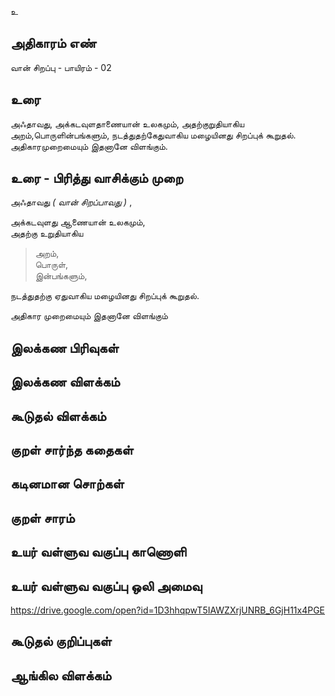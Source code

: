 உ


## அதிகாரம் எண்

வான் சிறப்பு - பாயிரம் - 02


## உரை

அஃதாவது, அக்கடவுளதாணையான் உலகமும், அதற்குறுதியாகிய அறம்,பொருளின்பங்களும், நடத்துதற்கேதுவாகிய மழையினது சிறப்புக் கூறுதல். அதிகாரமுறைமையும் இதனானே விளங்கும்.


## உரை - பிரித்து வாசிக்கும் முறை

அஃதாவது _( வான் சிறப்பாவது )_ ,  

அக்கடவுளது ஆணையான் உலகமும்,  
அதற்கு உறுதியாகிய  
>அறம்,  
>பொருள்,  
>இன்பங்களும்,  

நடத்துதற்கு ஏதுவாகிய மழையினது சிறப்புக் கூறுதல்.  

அதிகார முறைமையும் இதனானே விளங்கும்



## இலக்கண பிரிவுகள் 


## இலக்கண விளக்கம்


## கூடுதல் விளக்கம்


## குறள் சார்ந்த கதைகள் 


## கடினமான சொற்கள்


## குறள் சாரம் 


## உயர் வள்ளுவ வகுப்பு காணொளி


## உயர் வள்ளுவ வகுப்பு ஒலி அமைவு 
https://drive.google.com/open?id=1D3hhqpwT5IAWZXrjUNRB_6GjH11x4PGE

## கூடுதல் குறிப்புகள்


## ஆங்கில விளக்கம்

